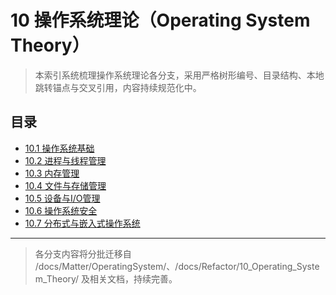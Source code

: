 # 10 操作系统理论（Operating System Theory）

> 本索引系统梳理操作系统理论各分支，采用严格树形编号、目录结构、本地跳转锚点与交叉引用，内容持续规范化中。

## 目录

- [10.1 操作系统基础](./01_OS_Fundamentals/README.md)
- [10.2 进程与线程管理](./02_Process_and_Thread_Management/README.md)
- [10.3 内存管理](./03_Memory_Management/README.md)
- [10.4 文件与存储管理](./04_File_and_Storage_Management/README.md)
- [10.5 设备与I/O管理](./05_Device_and_IO_Management/README.md)
- [10.6 操作系统安全](./06_OS_Security/README.md)
- [10.7 分布式与嵌入式操作系统](./07_Distributed_and_Embedded_OS/README.md)

---

> 各分支内容将分批迁移自 /docs/Matter/OperatingSystem/、/docs/Refactor/10_Operating_System_Theory/ 及相关文档，持续完善。
